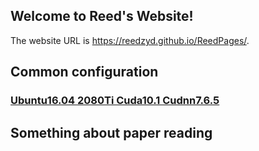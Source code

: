 ## Welcome to Reed's Website!

The website URL is https://reedzyd.github.io/ReedPages/.

## Common configuration
### [Ubuntu16.04 2080Ti Cuda10.1 Cudnn7.6.5](https://github.com/ReedZyd/ReedPages/blob/master/Ubuntu16.04/jump%20start.md)
## Something about paper reading

